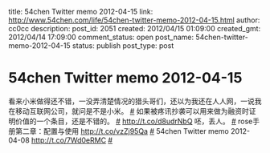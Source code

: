 title: 54chen Twitter memo 2012-04-15 
link: http://www.54chen.com/life/54chen-twitter-memo-2012-04-15.html
author: cc0cc
description: 
post_id: 2051
created: 2012/04/15 01:09:00
created_gmt: 2012/04/14 17:09:00
comment_status: open
post_name: 54chen-twitter-memo-2012-04-15
status: publish
post_type: post

# 54chen Twitter memo 2012-04-15 

看来小米做得还不错，一没弄清楚情况的猎头哥们，还以为我还在人人网，一说我在移动互联网公司，就问是不是小米。 [#](http://twitter.com/54chen/statuses/190408531072131072) 如果被疼讯抄袭可以用来做为融资时证明价值的一个条目，还是不错的。 [#](http://twitter.com/54chen/statuses/190073803630579712) <http://t.co/d8udrNbQ> 呸，丢人。 [#](http://twitter.com/54chen/statuses/189918376368414720) rose手册第二章：配置与使用 <http://t.co/vzZj95Qa> [#](http://twitter.com/54chen/statuses/189563884561117185) 54chen Twitter memo 2012-04-08 <http://t.co/7Wd0eRMC> [#](http://twitter.com/54chen/statuses/188807567584141312)
